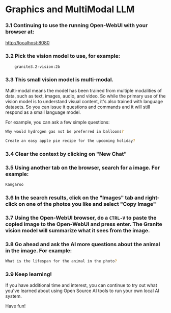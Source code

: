 # Graphics and MultiModal LLM

### 3.1 Continuing to use the running Open-WebUI with your browser at:
[http://localhost:8080](http://localhost:8080/)

### 3.2 Pick the vision model to use, for example:
        granite3.2-vision:2b

### 3.3 This small vision model is multi-modal. 
Multi-modal means the model has been trained from multiple modalities of data, such as text, images, audio, and video. So while the primary use of the vision model is to understand visual content, it's also trained with language datasets.  So you can issue it questions and commands and it will still respond as a small language model.  

For example, you can ask a few simple questions:
```bash
Why would hydrogen gas not be preferred in balloons?
```
```bash
Create an easy apple pie recipe for the upcoming holiday?
```
### 3.4 Clear the context by clicking on "New Chat"

### 3.5 Using another tab on the browser, search for a image.  For example:
```bash
Kangaroo
```
### 3.6 In the search results, click on the "Images" tab and right-click on one of the photos you like and select "Copy Image"

### 3.7 Using the Open-WebUI browser, do a `CTRL-V` to paste the copied image to the Open-WebUI and press enter. The Granite vision model will summarize what it sees from the image.

### 3.8 Go ahead and ask the AI more questions about the animal in the image.  For example:
```bash
What is the lifespan for the animal in the photo?
```

### 3.9 Keep learning!
If you have additional time and interest, you can continue to try out what you've learned about using Open Source AI tools to run your own local AI system.

Have fun!
